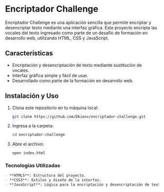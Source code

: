 # Encriptador Challenge

Encriptador Challenge es una aplicación sencilla que permite encriptar y desencriptar texto mediante una interfaz gráfica. Este proyecto encripta las vocales del texto ingresado como parte de un desafío de formación en desarrollo web, utilizando HTML, CSS y JavaScript.

## Características

- Encriptación y desencriptación de texto mediante sustitución de vocales.
- Interfaz gráfica simple y fácil de usar.
- Desarrollado como parte de la formación en desarrollo web.

## Instalación y Uso

1. Clona este repositorio en tu máquina local:
   ```bash
   git clone https://github.com/Dkienv/encriptador-challenge.git
2. Ingresa a la carpeta:
   ```bash   
   cd encriptador-challenge
   
3. Abre el archivo:
   ```bash   
   open index.html

###  Tecnologías Utilizadas

```markdown
- **HTML5**: Estructura del proyecto.
- **CSS3**: Estilos y diseño de la interfaz.
- **JavaScript**: Lógica para la encriptación y desencriptación de texto












   

